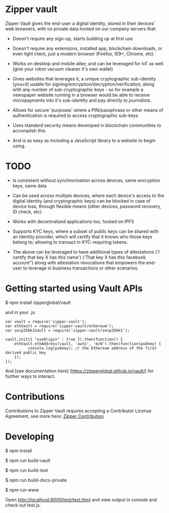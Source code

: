 # Zipper vault

Zipper Vault gives the end-user a digital identity, stored in their devices' web browsers, with no private data hosted on our company servers that:

- Doesn't require any sign-up, starts building up at first use

- Doesn't require any extensions, installed app, blockchain downloads, or even light client, just a modern browser (Firefox, IE9+, Chrome, etc)

- Works on desktop and mobile alike; and can be leveraged for IoT as well (give your robot vacuum cleaner it's own wallet)


- Gives websites that leverages it, a unique cryptographic sub-identity (you+it) usable for signing/encryption/decryption/verification; along with any number of sub-cryptographic keys - so for example a newspaper website running in a browser would be able to receive micropayments into it's sub-identity and pay directly to journalists.

- Allows for secure 'purposes' where a PIN/passphrase or other means of authentication is required to access cryptographic sub-keys

- Uses standard security means developed in blockchain communities to accomplish this

- And is as easy as including a JavaScript library to a website to begin using.

# TODO

- Is consistent without synchronisation across devices, same encryption keys, same data

- Can be used across multiple devices, where each device's access to the digital identity (and cryptographic keys) can be blocked in case of device loss, through flexible means (other devices, password recovery, ID check, etc)

- Works with decentralized applications too, hosted on IPFS

- Supports KYC keys, where a subset of public keys can be shared with an identity provider, which will certify that it knows who those keys belong to; allowing to transact in KYC-requiring tokens.

- The above can be leveraged to have additional types of attestations ('I certify that key X has this name') ('That key X has this facebook account") along with attestation revocations that empowers the end-user to leverage in business transactions or other scenarios.

# Getting started using Vault APIs

$ npm install zipperglobal/vault

and in your .js:

~~~~
var vault = require('zipper-vault');
var ethVault = require('zipper-vault/ethereum');
var secp256k1Vault = require('zipper-vault/secp256k1');

vault.init({ "useOrigin" : true }).then(function() { 
    ethVault.ethAddress(vault, 'auto', 'm/0').then(function(pubkey) {
          console.log(pubkey); // the Ethereum address of the first derived public key
    });    
});
~~~~

And [see documentation here] (https://zipperglobal.github.io/vault/) for further ways to interact.

# Contributions 

Contributions to Zipper Vault requires accepting a Contributor License Agreement, see more here: [Zipper Contribution](https://contribute.zipperglobal.com/)

# Developing

$ npm install

$ npm run build-vault

$ npm run build-test

$ npm run build-docs-private

$ npm run www

Open [http://localhost:8000/test/test.html](http://localhost:8000/test/test.html) and view output in console and
check out test.js.

